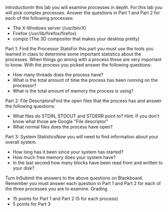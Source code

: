 IntroductionIn this lab you will examine processes in depth. For this lab you will pick complex processes. Answer the questions in Part 1 and Part 2 for each of the following processes:
  * The X-Windows server (/usr/bin/X)
  * Firefox (/usr/lib/firefox/firefox)
  * compiz (The 3D compositor that makes your desktop pretty)

Part 1: Find the Processor StatsFor this part you must use the tools you learned in class to determine some important statistics about the processes. When things go wrong with a process these are very important to know. With the process you picked answer the following questions:
  - How many threads does the process have?
  - What is the total amount of time the process has been running on the processor?
  - What is the total amount of memory the process is using?

Part 2: File DescriptorsFind the open files that the process has and answer the following questions:
  - What files do STDIN, STDOUT and STDERR point to? Hint: If you don't know what those are Google "File descriptor"
  - What normal files does the process have open?

Part 3: System StatisticsNow you will need to find information about your overall system.
  - How long has it been since your system has started?
  - How much free memory does your system have?
  - In the last second how many blocks have been read from and written to your disk?

Turn InSubmit the answers to the above questions on Blackboard. Remember you must answer each question in Part 1 and Part 2 for each of the three processes you are to examine.
Grading
  * 15 points for Part 1 and Part 2 (5 for each process)
  * 5 points for Part 3

